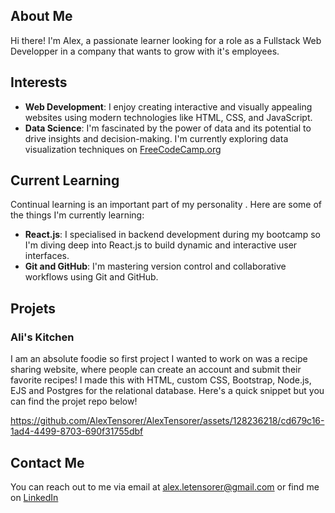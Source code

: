 ## About Me
Hi there! I'm Alex, a passionate learner looking for a role as a Fullstack Web Developper in a company that wants to grow with it's employees. 

## Interests

- **Web Development**: I enjoy creating interactive and visually appealing websites using modern technologies like HTML, CSS, and JavaScript.
- **Data Science**: I'm fascinated by the power of data and its potential to drive insights and decision-making. I'm currently exploring data visualization techniques on [FreeCodeCamp.org](https://www.freecodecamp.org/learn/data-visualization/#data-visualization-with-d3)

## Current Learning
Continual learning is an important part of my personality . Here are some of the things I'm currently learning:

- **React.js**: I specialised in backend development during my bootcamp so I'm diving deep into React.js to build dynamic and interactive user interfaces.
- **Git and GitHub**: I'm mastering version control and collaborative workflows using Git and GitHub.

## Projets

### Ali's Kitchen

I am an absolute foodie so first project I wanted to work on was a recipe sharing website, where people can create an account and submit their favorite recipes! I made this with HTML, custom CSS, Bootstrap, Node.js, EJS and Postgres for the relational database. Here's a quick snippet but you can find the projet repo below!

https://github.com/AlexTensorer/AlexTensorer/assets/128236218/cd679c16-1ad4-4499-8703-690f31755dbf



## Contact Me
You can reach out to me via email at alex.letensorer@gmail.com or find me on [LinkedIn]((https://www.linkedin.com/in/alexandretensorer/)https://www.linkedin.com/in/alexandretensorer/)

